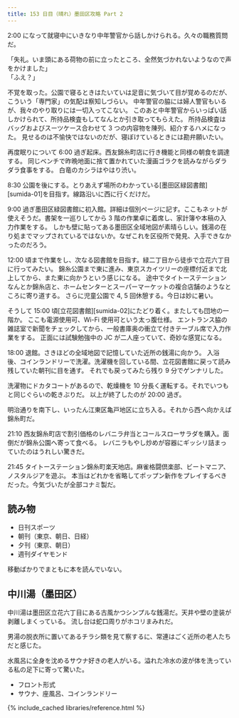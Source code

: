 ```yaml
---
title: 153 日目（晴れ）墨田区攻略 Part 2
---
```


2:00 になって就寝中にいきなり中年警官から話しかけられる。久々の職務質問だ。

「失礼。いま頭にある荷物の前に立ったところ、全然気づかれないようなので声をかけました」<br>
「ふえ？」

不覚を取った。公園で寝るときはたいていは足音に気づいて目が覚めるのだが、こういう「専門家」の気配は察知しづらい。
中年警官の脇には婦人警官もいるが、我々のやり取りには一切入ってこない。
このあと中年警官からいっぱい話しかけられて、所持品検査もしてなんとか引き取ってもらえた。
所持品検査はバッグおよびスーツケース合わせて 3 つの内容物を陳列、紹介するハメになった。
見せるのは不愉快ではないのだが、寝ぼけているときには勘弁願いたい。

再度眠りについて 6:00 過ぎ起床。西友錦糸町店に行き機能と同様の朝食を調達する。
同じベンチで昨晩地面に捨て置かれていた漫画ゴラクを読みながらダラダラ食事をする。
白竜のカシラはやはり渋い。

8:30 公園を後にする。とりあえず場所のわかっている[墨田区緑図書館][sumida-01]を目指す。線路沿いに西に行くだけだ。

9:00 過ぎ墨田区緑図書館に初入館。詳細は個別ページに記す。ここもネットが使えそうだ。書架を一巡りしてから 3 階の作業卓に着席し、家計簿や本稿の入力作業をする。
しかも壁に貼ってある墨田区全域地図が素晴らしい。銭湯の在り処までマップされているではないか。なぜこれを区役所で発見、入手できなかったのだろう。

12:00 頃まで作業をし、次なる図書館を目指す。緑二丁目から徒歩で立花六丁目に行ってみたい。
錦糸公園まで東に進み、東京スカイツリーの座標付近まで北上してから、また東に向かうという感じになる。
途中でタイトーステーションなんとか錦糸店と、ホームセンターとスーパーマーケットの複合店舗のようなところに寄り道する。
さらに児童公園で 4, 5 回休憩する。今日は妙に暑い。

そうして 15:00 頃[立花図書館][sumida-02]にたどり着く。またしても団地の一階か。
ここも電源使用可、Wi-Fi 使用可という太っ腹仕様。
エントランス脇の雑誌室で新聞をチェックしてから、一般書庫奥の衝立て付きテーブル席で入力作業をする。
正面には試験勉強中の JC が二人座っていて、奇妙な感覚になる。

18:00 退館。さきほどの全域地図で記憶していた近所の銭湯に向かう。
入浴後、コインランドリーで洗濯。洗濯機を回している間、立花図書館に戻って読み残していた朝刊に目を通す。
それでも戻ってみたら残り 9 分でゲンナリした。

洗濯物にドカタコートがあるので、乾燥機を 10 分長く運転する。それでいつもと同じぐらいの乾きぶりだ。
以上が終了したのが 20:00 過ぎ。

明治通りを南下し、いったん江東区亀戸地区に立ち入る。それから西へ向かえば錦糸町だ。

21:10 西友錦糸町店で割引価格のレバニラ弁当とコールスローサラダを購入。面倒だが錦糸公園へ寄って食べる。
レバニラもやし炒めが容器にギッシリ詰まっていたのはうれしい驚きだ。

21:45 タイトーステーション錦糸町楽天地店。麻雀格闘倶楽部、ビートマニア、ノスタルジアを遊ぶ。
本当はどれかを省略してポップン新作をプレイするべきだった。今気づいたが全部コナミ製だ。

## 読み物

* 日刊スポーツ
* 朝刊（東京、朝日、日経）
* 夕刊（東京、朝日）
* 週刊ダイヤモンド

移動ばかりでまともに本を読んでいない。

## 中川湯（墨田区）

中川湯は墨田区立花六丁目にある古風かつシンプルな銭湯だ。天井や壁の塗装が剥離しまくっている。
流し台は蛇口周りがホコリまみれだ。

男湯の脱衣所に置いてあるチラシ類を見て察するに、常連はごく近所の老人たちだと感じた。

水風呂に全身を沈めるサウナ好きの老人がいる。溢れた冷水の波が体を洗っている私の足下に寄って驚いた。

* フロント形式
* サウナ、座風呂、コインランドリー

{% include_cached libraries/reference.html %}
